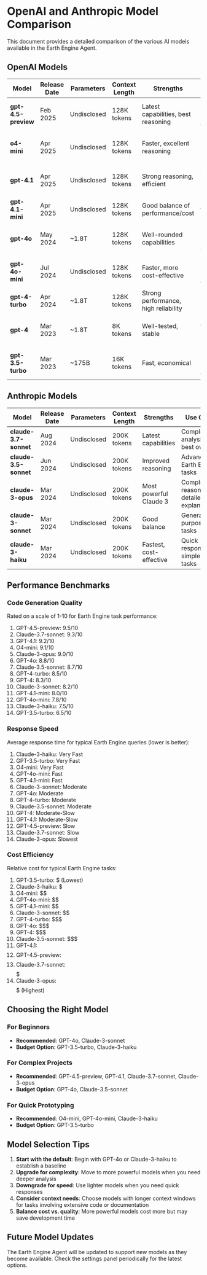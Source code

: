 # OpenAI and Anthropic Model Comparison

This document provides a detailed comparison of the various AI models available in the Earth Engine Agent.

## OpenAI Models

| Model | Release Date | Parameters | Context Length | Strengths | Use Case |
|-------|-------------|------------|---------------|-----------|----------|
| **gpt-4.5-preview** | Feb 2025 | Undisclosed | 128K tokens | Latest capabilities, best reasoning | Complex analysis, advanced tasks |
| **o4-mini** | Apr 2025 | Undisclosed | 128K tokens | Faster, excellent reasoning | Fast responses with good reasoning |
| **gpt-4.1** | Apr 2025 | Undisclosed | 128K tokens | Strong reasoning, efficient | Advanced workflows, detailed explanations |
| **gpt-4.1-mini** | Apr 2025 | Undisclosed | 128K tokens | Good balance of performance/cost | Routine tasks with complexity |
| **gpt-4o** | May 2024 | ~1.8T | 128K tokens | Well-rounded capabilities | General purpose Earth Engine tasks |
| **gpt-4o-mini** | Jul 2024 | Undisclosed | 128K tokens | Faster, more cost-effective | Quick responses, simpler tasks |
| **gpt-4-turbo** | Apr 2024 | ~1.8T | 128K tokens | Strong performance, high reliability | Complex code generation |
| **gpt-4** | Mar 2023 | ~1.8T | 8K tokens | Well-tested, stable | Standard tasks, proven reliability |
| **gpt-3.5-turbo** | Mar 2023 | ~175B | 16K tokens | Fast, economical | Basic queries, learning tasks |

## Anthropic Models

| Model | Release Date | Parameters | Context Length | Strengths | Use Case |
|-------|-------------|------------|---------------|-----------|----------|
| **claude-3.7-sonnet** | Aug 2024 | Undisclosed | 200K tokens | Latest capabilities | Complex analysis, best overall |
| **claude-3.5-sonnet** | Jun 2024 | Undisclosed | 200K tokens | Improved reasoning | Advanced Earth Engine tasks |
| **claude-3-opus** | Mar 2024 | Undisclosed | 200K tokens | Most powerful Claude 3 | Complex reasoning, detailed explanations |
| **claude-3-sonnet** | Mar 2024 | Undisclosed | 200K tokens | Good balance | General purpose tasks |
| **claude-3-haiku** | Mar 2024 | Undisclosed | 200K tokens | Fastest, cost-effective | Quick responses, simpler tasks |

## Performance Benchmarks

### Code Generation Quality

Rated on a scale of 1-10 for Earth Engine task performance:

1. GPT-4.5-preview: 9.5/10
2. Claude-3.7-sonnet: 9.3/10
3. GPT-4.1: 9.2/10
4. O4-mini: 9.1/10
5. Claude-3-opus: 9.0/10
6. GPT-4o: 8.8/10
7. Claude-3.5-sonnet: 8.7/10
8. GPT-4-turbo: 8.5/10
9. GPT-4: 8.3/10
10. Claude-3-sonnet: 8.2/10
11. GPT-4.1-mini: 8.0/10
12. GPT-4o-mini: 7.8/10
13. Claude-3-haiku: 7.5/10
14. GPT-3.5-turbo: 6.5/10

### Response Speed

Average response time for typical Earth Engine queries (lower is better):

1. Claude-3-haiku: Very Fast
2. GPT-3.5-turbo: Very Fast
3. O4-mini: Very Fast
4. GPT-4o-mini: Fast
5. GPT-4.1-mini: Fast
6. Claude-3-sonnet: Moderate
7. GPT-4o: Moderate
8. GPT-4-turbo: Moderate
9. Claude-3.5-sonnet: Moderate
10. GPT-4: Moderate-Slow
11. GPT-4.1: Moderate-Slow
12. GPT-4.5-preview: Slow
13. Claude-3.7-sonnet: Slow
14. Claude-3-opus: Slowest

### Cost Efficiency

Relative cost for typical Earth Engine tasks:

1. GPT-3.5-turbo: $ (Lowest)
2. Claude-3-haiku: $
3. O4-mini: $$
4. GPT-4o-mini: $$
5. GPT-4.1-mini: $$
6. Claude-3-sonnet: $$
7. GPT-4-turbo: $$$
8. GPT-4o: $$$
9. GPT-4: $$$
10. Claude-3.5-sonnet: $$$
11. GPT-4.1: $$$$
12. GPT-4.5-preview: $$$$
13. Claude-3.7-sonnet: $$$$$
14. Claude-3-opus: $$$$$ (Highest)

## Choosing the Right Model

### For Beginners
- **Recommended**: GPT-4o, Claude-3-sonnet
- **Budget Option**: GPT-3.5-turbo, Claude-3-haiku

### For Complex Projects
- **Recommended**: GPT-4.5-preview, GPT-4.1, Claude-3.7-sonnet, Claude-3-opus
- **Budget Option**: GPT-4o, Claude-3.5-sonnet

### For Quick Prototyping
- **Recommended**: O4-mini, GPT-4o-mini, Claude-3-haiku
- **Budget Option**: GPT-3.5-turbo

## Model Selection Tips

1. **Start with the default**: Begin with GPT-4o or Claude-3-haiku to establish a baseline
2. **Upgrade for complexity**: Move to more powerful models when you need deeper analysis
3. **Downgrade for speed**: Use lighter models when you need quick responses
4. **Consider context needs**: Choose models with longer context windows for tasks involving extensive code or documentation
5. **Balance cost vs. quality**: More powerful models cost more but may save development time

## Future Model Updates

The Earth Engine Agent will be updated to support new models as they become available. Check the settings panel periodically for the latest options.
